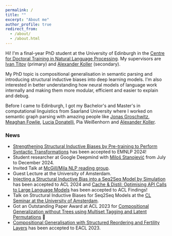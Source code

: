 ```yaml
---
permalink: /
title: ""
excerpt: "About me"
author_profile: true
redirect_from: 
  - /about/
  - /about.html
---
```


Hi! I'm a final-year PhD student at the University of Edinburgh in the <a href="https://nlp-cdt.ac.uk/" target="_blank">Centre for Doctoral Training in Natural Language Processing</a>. My supervisors are <a href="http://ivan-titov.org" target="_blank">Ivan Titov</a> (primary) and <a href="http://www.coli.uni-saarland.de/~koller/" target="_blank">Alexander Koller</a> (secondary).

My PhD topic is compositional generalisation in semantic parsing and introducing structural inductive biases into deep learning models. I'm also interested in better understanding how neural models of language work internally and making them more modular, efficient and easier to explain and debug.

Before I came to Edinburgh, I got my Bachelor's and Master's in computational linguistics from Saarland University where I worked on semantic graph parsing with amazing people like <a href="https://jgroschwitz.github.io/" target="_blank">Jonas Groschwitz</a>, <a href="https://meaghanfowlie.eu.pythonanywhere.com/" target="_blank">Meaghan Fowlie</a>, <a href="http://luciadonatelli.georgetown.domains/" target="_blank">Lucia Donatelli</a>, Pia Weißenhorn and  <a href="http://www.coli.uni-saarland.de/~koller/" target="_blank">Alexander Koller</a>.


### News
- [Strengthening Structural Inductive Biases by Pre-training to Perform Syntactic Transformations](https://arxiv.org/abs/2407.04543) has been accepted to EMNLP 2024!
- Student researcher at Google Deepmind with <a href="https://stanojevic.github.io/">Miloš Stanojević</a> from July to December 2024.
- Invited Talk at <a href="https://mcgill-nlp.github.io/reading-group/">McGill/Mila NLP reading group</a>.
- Guest Lecture at the University of Amsterdam.
- <a href="https://arxiv.org/abs/2310.00796">Injecting a Structural Inductive Bias into a Seq2Seq Model by Simulation</a> has been accepted to ACL 2024 and <a href="https://arxiv.org/abs/2310.13561">Cache & Distil: Optimising API Calls to Large Language Models</a> has been accepted to ACL Findings!
- Talk on Structural Inductive Biases for Seq2Seq Models at the <a href="https://projects.illc.uva.nl/LaCo/CLS/">CL Seminar at the University of Amsterdam</a>.
- Got an Outstanding Paper Award at ACL 2023 for <a href="https://aclanthology.org/2023.acl-long.810/"> Compositional Generalization without Trees using Multiset Tagging and Latent Permutations</a> 🏅
- <a href="https://aclanthology.org/2023.eacl-main.159/"> Compositional Generalisation with Structured Reordering and Fertility Layers</a> has been accepted to EACL 2023.
